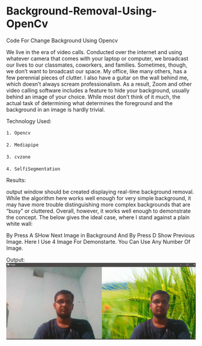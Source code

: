 # Background-Removal-Using-OpenCv
Code For Change Background Using Opencv

We live in the era of video calls. Conducted over the internet and using whatever camera that comes with your laptop or computer, we broadcast our lives to our classmates, coworkers, and families.
Sometimes, though, we don’t want to broadcast our space. My office, like many others, has a few perennial pieces of clutter. I also have a guitar on the wall behind me, which doesn’t always scream professionalism.
As a result, Zoom and other video calling software includes a feature to hide your background, usually behind an image of your choice. While most don’t think of it much, the actual task of determining what determines the foreground and the background in an image is hardly trivial.

Technology Used:

    1. Opencv
    
    2. Mediapipe
    
    3. cvzone
    
    4. SelfiSegmentation
 

Results: 

output window should be created displaying real-time background removal. While the algorithm here works well enough for very simple background, it may have more trouble distinguishing more complex backgrounds that are “busy” or cluttered. Overall, however, it works well enough to demonstrate the concept.
The below gives the ideal case, where I stand against a plain white wall:

By Press A SHow Next Image in Background And By Press D Show Previous Image. Here I Use 4 Image For Demonstarte. You Can Use Any Number Of Image.

Output:
![img](img.PNG)
